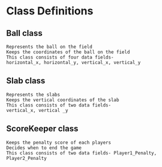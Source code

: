 # Class Definitions

## Ball class

    Represents the ball on the field
    Keeps the coordinates of the ball on the field
    This class consists of four data fields-
    horizontal_x, horizontal_y, vertical_x, vertical_y

## Slab class

    Represents the slabs
    Keeps the vertical coordinates of the slab
    This class consists of two data fields-
    vertical_x, vertical _y

## ScoreKeeper class

    Keeps the penalty score of each players
    Decides when to end the game
    This class consists of two data fields- Player1_Penalty, Player2_Penalty
